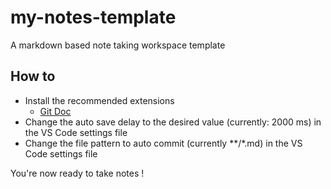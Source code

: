 # my-notes-template

A markdown based note taking workspace template

## How to

- Install the recommended extensions
  - [Git Doc](https://marketplace.visualstudio.com/items?itemName=vsls-contrib.gitdoc)
- Change the auto save delay to the desired value (currently: 2000 ms) in the VS Code settings file
- Change the file pattern to auto commit (currently \*\*/\*.md) in the VS Code settings file

You're now ready to take notes !
